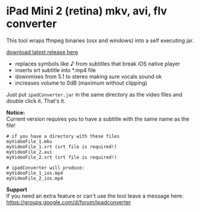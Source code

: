iPad Mini 2 (retina) mkv, avi, flv converter
=======================

This tool wraps ffmpeg binaries (osx and windows) into a self executing jar.

[download latest release here](https://github.com/frankielc/ipadConverter/releases)

* replaces symbols like ♪ from subtitles that break iOS native player
* inserts srt subtitle into *.mp4 file
* downmixes from 5.1 to stereo making sure vocals sound ok
* increases volume to 0dB (maximum without clipping)

Just put `ipadConverter.jar` in the same directory as the video files and double click it. That's it.

**Notice:**  
Current version requires you to have a subtitle with the same name as the file!

    # if you have a directory with these files
    myVideoFile_1.mkv
    myVideoFile_1.srt (srt file is required!)
    myVideoFile_2.avi
    myVideoFile_2.srt (srt file is required!)

    # ipadConverter will produce:
    myVideoFile_1_ios.mp4
    myVideoFile_2_ios.mp4

**Support**  
If you need an extra feature or can't use the tool leave a message here:
https://groups.google.com/d/forum/ipadconverter